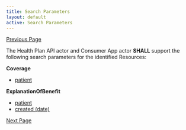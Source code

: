 ```yaml
---
title: Search Parameters
layout: default
active: Search Parameters
---
```


[Previous Page](Authorization,_Authentication,_and_Registration.html)

The Health Plan API actor and Consumer App actor **SHALL** support the following search parameters for the identified Resources:

**Coverage**
* [patient](SearchParameter-carin-bb-searchparameter-coverage-patient.html)

**ExplanationOfBenefit**
* [patient](SearchParameter-carin-bb-searchparameter-explanationofbenefit-patient.html)
* [created (date)](SearchParameter-carin-bb-searchparameter-explanationofbenefit-created.html)

[Next Page](Benefit_to_Consumers_and_Health_Plans.html)
